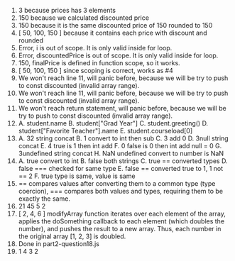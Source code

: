 1. 3 because prices has 3 elements
2. 150 because we calculated discounted price
3. 150 because it is the same discounted price of 150 rounded to 150
4. \[ 50, 100, 150 \] because it contains each price with discount and rounded
5. Error, i is out of scope. It is only valid inside for loop.
6. Error, discountedPrice is out of scope. It is only valid inside for loop.
7. 150, finalPrice is defined in function scope, so it works.
8. \[ 50, 100, 150 \] since scoping is correct, works as #4
9. We won't reach line 11, will panic before, because we will be try to push to const discounted (invalid array range).
10. We won't reach line 11, will panic before, because we will be try to push to const discounted (invalid array range).
11. We won't reach return statement, will panic before, because we will be try to push to const discounted (invalid array range).
12. A. student.name
    B. student\["Grad Year"\]
    C. student.greeting()
    D. student\["Favorite Teacher"\].name
    E. student.courseload\[0\]
13. A. 32 string concat
    B. 1 convert to int then sub
    C. 3 add 0
    D. 3null string concat
    E. 4 true is 1 then int add
    F. 0 false is 0 then int add null = 0
    G. 3undefined string concat
    H. NaN undefined convert to number is NaN
14. A. true convert to int
    B. false both strings
    C. true == converted types
    D. false === checked for same type
    E. false == converted true to 1, 1 not == 2
    F. true type is same, value is same
15. == compares values after converting them to a common type (type coercion), === compares both values and types, requiring them to be exactly the same.
16. 21 45 5 2
17. \[ 2, 4, 6 \] modifyArray function iterates over each element of the array, applies the doSomething callback to each element (which doubles the number), and pushes the result to a new array. Thus, each number in the original array \[1, 2, 3\] is doubled.
18. Done in part2-question18.js
19. 1 4 3 2
